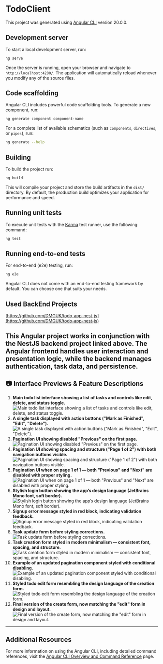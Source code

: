 # TodoClient

This project was generated using [Angular CLI](https://github.com/angular/angular-cli) version 20.0.0.

## Development server

To start a local development server, run:

```bash
ng serve
```

Once the server is running, open your browser and navigate to `http://localhost:4200/`. The application will automatically reload whenever you modify any of the source files.

## Code scaffolding

Angular CLI includes powerful code scaffolding tools. To generate a new component, run:

```bash
ng generate component component-name
```

For a complete list of available schematics (such as `components`, `directives`, or `pipes`), run:

```bash
ng generate --help
```

## Building

To build the project run:

```bash
ng build
```

This will compile your project and store the build artifacts in the `dist/` directory. By default, the production build optimizes your application for performance and speed.

## Running unit tests

To execute unit tests with the [Karma](https://karma-runner.github.io) test runner, use the following command:

```bash
ng test
```

## Running end-to-end tests

For end-to-end (e2e) testing, run:

```bash
ng e2e
```

Angular CLI does not come with an end-to-end testing framework by default. You can choose one that suits your needs.

## Used BackEnd Projects

[https://github.com/DMGUK/todo-app-nest-js](https://github.com/DMGUK/todo-app-nest-js)

This Angular project works in conjunction with the NestJS backend project linked above. The Angular frontend handles user interaction and presentation logic, while the backend manages authentication, task data, and persistence.
---

## 📷 Interface Previews & Feature Descriptions

1. **Main todo list interface showing a list of tasks and controls like edit, delete, and status toggle.**
![Main todo list interface showing a list of tasks and controls like edit, delete, and status toggle.](angular_readme_images/1.png)
2. **A single task displayed with action buttons ("Mark as Finished", "Edit", "Delete").**
![A single task displayed with action buttons ("Mark as Finished", "Edit", "Delete").](angular_readme_images/2.png) 
3. **Pagination UI showing disabled "Previous" on the first page.**
![Pagination UI showing disabled "Previous" on the first page.](angular_readme_images/3.png)
4. **Pagination UI showing spacing and structure ("Page 1 of 2") with both navigation buttons visible.** 
![Pagination UI showing spacing and structure ("Page 1 of 2") with both navigation buttons visible.](angular_readme_images/4.png)
5. **Pagination UI when on page 1 of 1 — both "Previous" and "Next" are disabled with proper styling.**
![Pagination UI when on page 1 of 1 — both "Previous" and "Next" are disabled with proper styling.](angular_readme_images/5.png)
6. **Stylish login button showing the app’s design language (JetBrains Mono font, soft border).**
![Stylish login button showing the app’s design language (JetBrains Mono font, soft border).](angular_readme_images/6.png)
7. **Signup error message styled in red block, indicating validation feedback.** 
![Signup error message styled in red block, indicating validation feedback.](angular_readme_images/7.png)
8. **Task update form before styling corrections.**
![Task update form before styling corrections.](angular_readme_images/8.png)
9. **Task creation form styled in modern minimalism — consistent font, spacing, and structure.**
![Task creation form styled in modern minimalism — consistent font, spacing, and structure.](angular_readme_images/9.png)
10. **Example of an updated pagination component styled with conditional disabling.**
![Example of an updated pagination component styled with conditional disabling.](angular_readme_images/10.png)
11. **Styled todo edit form resembling the design language of the creation form.**
![Styled todo edit form resembling the design language of the creation form.](angular_readme_images/11.png)
12. **Final version of the create form, now matching the "edit" form in design and layout.**
![Final version of the create form, now matching the "edit" form in design and layout.](angular_readme_images/12.png)
---

## Additional Resources

For more information on using the Angular CLI, including detailed command references, visit the [Angular CLI Overview and Command Reference](https://angular.dev/tools/cli) page.
